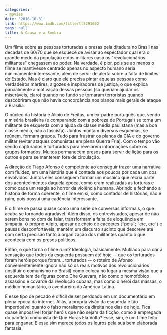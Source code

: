 ```yaml
---
categories:
- movies
date: '2016-10-31'
link: https://www.imdb.com/title/tt5291602
tags: null
title: A Causa e a Sombra
---
```


Um filme sobre as pessoas torturadas e presas pela ditadura no Brasil nas décadas de 60/70 que se esquece de avisar ao espectador qual era o grande medo da população e dos militares caso os "revolucionários militantes" chegassem ao poder. Na verdade, é pior, pois se ao menos o filme se mantivesse centrado apenas no aspecto humano seria minimamente interessante, além de servir de alerta sobre a falta de limites do Estado. Mas é claro que ele precisa pintar aquelas pessoas como verdadeiros mártires, algozes e inspiradores de justiça, o que explica parcialmente a motivação dessas pessoas (só queriam ajudar os miseráveis, claro) quando no fundo se tornaram terroristas quando descobriram que não havia concordância nos planos mais gerais de ataque a Brasília.

O núcleo da história é Alípio de Freitas, um ex-padre português que, vendo a miséria brasileira (e comparando com a pobreza de Portugal) se torna um militante de esquerda com a ajuda da classe média paulistana (mas a boa classe média, não a fascista). Juntos montam diversos esquemas, se reúnem, formam grupos. Tudo para frustrar os planos da CIA e do governo militar (evitar ataques comunistas em plena Guerra Fria). Com o tempo vão sendo capturados e torturados para revelarem informações sobre os grupos formados. Muitos permanecem presos para servir de lição para os outros e para se manterem fora de circulação.

A direção de Tiago Afonso é competente ao conseguir trazer uma narrativa com fluidez, em uma história que é contada aos poucos por cada um dos envolvidos. Juntos eles conseguem formar um mosaico que recria parte dos acontecimentos daquela época, como eram realizadas as torturas e como cada um reagia ao horror da violência humana. Abrindo e fechando a história de forma coerente, o filme em si, como contador de histórias, não é ruim, pois possui uma cadência interessante.

E o filme se passa quase como uma série de conversas informais, o que acaba se tornando agradável. Além disso, os entrevistados, apesar de não serem bons no dom de falar, transformam a falta de eloquência em simpatia. O próprio Alípio, apesar de cheio de cacoetes ("pois"; "etc, etc") e pausas desconfortáveis, mantém um discurso sucinto que descreve até com certa precisão tanto a organização dos militantes quanto o que acontecia com os presos políticos.

Então, o que torna o filme ruim? Ideologia, basicamente. Mutilado para dar a sensação que todos da esquerda possuem até hoje -- que os torturados foram heróis porque foram... torturados -- o roteiro de Afonso convenientemente ignora não só os reais motivos dos revolucionários (instituir o comunismo no Brasil) como coloca no lugar a mesma visão que a esquerda tem de figuras como Che Guevara; não como o homofóbico assassino e covarde da revolução cubana, mas como o herói das massas, o médico humanitário, o aventureiro da América Latina.

E esse tipo de pecado é difícil de ser perdoado em um documentário em plena época da internet. Aliás, a própria visão da esquerda é tão imperdoável quanto o falso moralismo da direita nos dias de hoje. Fica quase impossível forjar heróis que não sejam da ficção, como a empregada do panfleto comunista de Que Horas Ela Volta? Esse, sim, é um filme feito para enganar. E esse sim merece todos os louros pela sua bem elaborada fantasia.